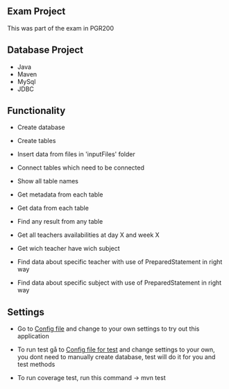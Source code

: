 ## Exam Project

This was part of the exam in PGR200

## Database Project

* Java
* Maven
* MySql
* JDBC

## Functionality

* Create database

* Create tables

* Insert data from files in 'inputFiles' folder

* Connect tables which need to be connected

* Show all table names

* Get metadata from each table

* Get data from each table

* Find any result from any table

* Get all teachers availabilities at day X and week X

* Get wich teacher have wich subject

* Find data about specific teacher with use of PreparedStatement in right way

* Find data about specific subject with use of PreparedStatement in right way

## Settings

* Go to [Config file](src/main/resources/database.properties) and change to your own settings to try out this application

* To run test gå to [Config file for test](src/test/resources/test-DB-right.properties) and change settings to your own, you dont need to manually create database, test will do it for you and test methods

* To run coverage test, run this command -> mvn test
